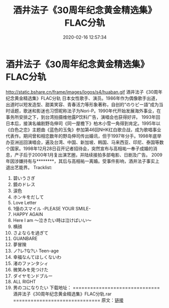 ﻿---
title: 酒井法子《30周年纪念黄金精选集》FLAC分轨
date: 2020-02-16 12:57:34
categories: 外语音乐
tags: 外语音乐
---
# 酒井法子《30周年纪念黄金精选集》FLAC分轨

http://static.bshare.cn/frame/images/logos/s4/huaban.gif
酒井法子《30周年纪念黄金精选集》FLAC分轨
日本女性歌手、演员。1986年作为偶像歌手出道，出道时以短发造型、甜美笑容、青春活力等形象著称，自创的“のりピー語”成为当时话题，歌迷和影迷也习惯昵称法子为Nori-P。1990年代开始发展海外事业，在事务所安排之下，到台湾拍摄维他露P饮料广告，演唱会也获得好评。
1993年回日本后，接演名编剧野岛伸司《同一屋檐下》柏木小雪一角得到肯定。1995年以《白色之恋》主题曲《蓝色的玉兔》参加第46回NHK红白歌合战，成为歌唱事业代表作。期间曾和相恋数年的野岛伸司传出婚讯，但于1997年分手。1998年底举办亚洲巡回演唱会，遍及台湾、中国、新加坡、韩国、马来西亚、印尼、泰国等数个国家。1998年12月28日召开记者招待会，突然宣布与高相祐一奉子成婚的消息，产子后于2000年1月复出演艺圈，并陆续接拍多部电影、日剧及广告。
2009年因涉嫌持有与********，其后与高相祐一离婚。受事件影响，酒井法子事实上退出艺能界。
Tracklist:
01. 碧いうさぎ
02. 鏡のドレス
03. 涙色
04. ホンキをだして
05. Love Letter
06. 1億のスマイル -PLEASE YOUR SMILE-
07. HAPPY AGAIN
08. Here I am ～泣きたい時は泣けばいい～
09. 横顔
10. さよならを過ぎて
11. GUANBARE
12. 夢冒険
13. ノ?レ?な?い Teen-age
14. 幸福なんてほしくないわ
15. 渚のファンタシィ
16. 微笑みを見つけた
17. ダイヤモンドブルー
18. ALL RIGHT
19. 男のコになりたい
下载地址：
==============================
酒井法子《30周年纪念黄金精选集》FLAC分轨.rar
==============================
原文：[链接](https://blog.sina.com.cn/s/blog_1647c7e7601030k1q.html)